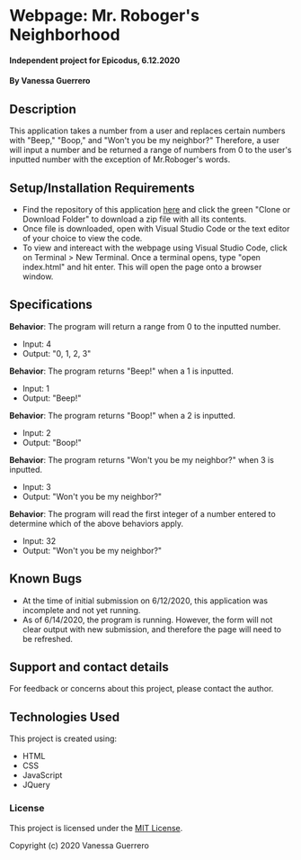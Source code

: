 # Webpage: Mr. Roboger's Neighborhood

#### Independent project for Epicodus, 6.12.2020

#### By Vanessa Guerrero

## Description

This application takes a number from a user and replaces certain numbers with "Beep," "Boop," and "Won't you be my neighbor?" Therefore, a user will input a number and be returned a range of numbers from 0 to the user's inputted number with the exception of Mr.Roboger's words.

## Setup/Installation Requirements

* Find the repository of this application [here](https://github.com/vguer/MrRobogersNeighborhood.git) and click the green "Clone or Download Folder" to download a zip file with all its contents.
* Once file is downloaded, open with Visual Studio Code or the text editor of your choice to view the code.
* To view and intereact with the webpage using Visual Studio Code, click on Terminal > New Terminal. Once a terminal opens, type "open index.html" and hit enter. This will open the page onto a browser window.


## Specifications

**Behavior**: The program will return a range from 0 to the inputted number.
  * Input: 4
  * Output: "0, 1, 2, 3"

**Behavior**: The program returns "Beep!" when a 1 is inputted.
  * Input: 1
  * Output: "Beep!"

**Behavior**: The program returns "Boop!" when a 2 is inputted.
  * Input: 2
  * Output: "Boop!"

**Behavior**: The program returns "Won't you be my neighbor?" when 3 is inputted.
  * Input: 3
  * Output: "Won't you be my neighbor?"

**Behavior**: The program will read the first integer of a number entered to determine which of the above behaviors apply.
  * Input: 32
  * Output: "Won't you be my neighbor?"


## Known Bugs

* At the time of initial submission on 6/12/2020, this application was incomplete and not yet running.
* As of 6/14/2020, the program is running. However, the form will not clear output with new submission, and therefore the page will need to be refreshed.

## Support and contact details

For feedback or concerns about this project, please contact the author.

## Technologies Used

This project is created using:
* HTML
* CSS
* JavaScript
* JQuery

### License

This project is licensed under the [MIT License](https://opensource.org/licenses/MIT).

Copyright (c) 2020 Vanessa Guerrero 